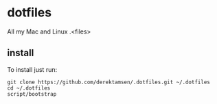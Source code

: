 # dotfiles

All my Mac and Linux .&lt;files>

## install
To install just run:
```
git clone https://github.com/derektamsen/.dotfiles.git ~/.dotfiles
cd ~/.dotfiles
script/bootstrap
```
